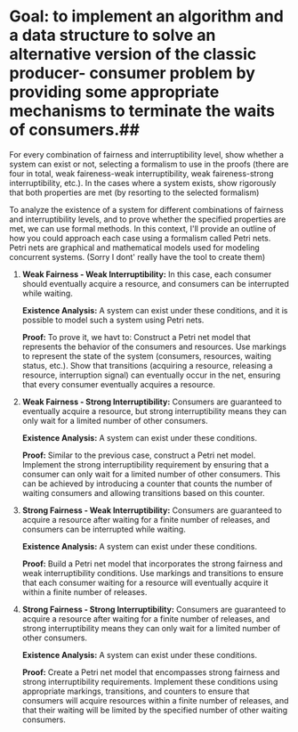 # Goal: to implement an algorithm and a data structure to solve an alternative version of the classic producer- consumer problem by providing some appropriate mechanisms to terminate the waits of consumers.##
For every combination of fairness and interruptibility level, show whether a system can exist or not, selecting a formalism to use in the proofs (there are four in total, weak faireness-weak interruptibility, weak faireness-strong interruptibility, etc.). In the cases where a system exists, show rigorously that both properties are met (by resorting to the selected formalism)

To analyze the existence of a system for different combinations of fairness and interruptibility levels, and to prove whether the specified properties are met, we can use formal methods. In this context, I'll provide an outline of how you could approach each case using a formalism called Petri nets. Petri nets are graphical and mathematical models used for modeling concurrent systems. (Sorry I dont' really have the tool to create them)


1. **Weak Fairness - Weak Interruptibility:**
   In this case, each consumer should eventually acquire a resource, and consumers can be interrupted while waiting.

   **Existence Analysis:**
   A system can exist under these conditions, and it is possible to model such a system using Petri nets.

   **Proof:**
   To prove it, we havt to: Construct a Petri net model that represents the behavior of the consumers and resources. Use markings to represent the state of the system (consumers, resources, waiting status, etc.). Show that transitions (acquiring a resource, releasing a resource, interruption signal) can eventually occur in the net, ensuring that every consumer eventually acquires a resource.

2. **Weak Fairness - Strong Interruptibility:**
   Consumers are guaranteed to eventually acquire a resource, but strong interruptibility means they can only wait for a limited number of other consumers.

   **Existence Analysis:**
   A system can exist under these conditions.

   **Proof:**
   Similar to the previous case, construct a Petri net model. Implement the strong interruptibility requirement by ensuring that a consumer can only wait for a limited number of other consumers. This can be achieved by introducing a counter that counts the number of waiting consumers and allowing transitions based on this counter.

3. **Strong Fairness - Weak Interruptibility:**
   Consumers are guaranteed to acquire a resource after waiting for a finite number of releases, and consumers can be interrupted while waiting.

   **Existence Analysis:**
   A system can exist under these conditions.

   **Proof:**
   Build a Petri net model that incorporates the strong fairness and weak interruptibility conditions. Use markings and transitions to ensure that each consumer waiting for a resource will eventually acquire it within a finite number of releases.

4. **Strong Fairness - Strong Interruptibility:**
   Consumers are guaranteed to acquire a resource after waiting for a finite number of releases, and strong interruptibility means they can only wait for a limited number of other consumers.

   **Existence Analysis:**
   A system can exist under these conditions.

   **Proof:**
   Create a Petri net model that encompasses strong fairness and strong interruptibility requirements. Implement these conditions using appropriate markings, transitions, and counters to ensure that consumers will acquire resources within a finite number of releases, and that their waiting will be limited by the specified number of other waiting consumers.

